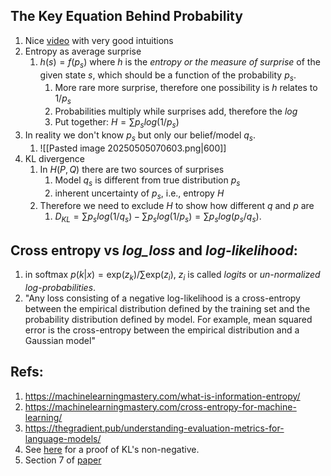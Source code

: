 ## The Key Equation Behind Probability
1. Nice [video](https://youtu.be/KHVR587oW8I) with very good intuitions
2. Entropy as average surprise
	1. $h(s) = f(p_s)$ where $h$ is the *entropy or the measure of surprise* of the given state $s$, which should be a function of the probability $p_s$.
		1. More rare more surprise, therefore one possibility is $h$ relates to  $1/p_s$ 
		2. Probabilities multiply while surprises add, therefore the $log$
		3. Put together: $H = \sum{p_s}log(1/p_s)$
3. In reality we don't know $p_s$ but only our belief/model $q_s$. 
	1. ![[Pasted image 20250505070603.png|600]]
4. KL divergence
	1. In $H(P, Q)$ there are two sources of surprises
		1. Model $q_s$ is different from true distribution $p_s$
		2. inherent uncertainty of $p_s$, i.e., entropy $H$
	2. Therefore we need to exclude $H$ to show how different $q$ and $p$ are
		1. $D_{KL} = \sum{p_s}log(1/q_s) - \sum{p_s}log(1/p_s) = \sum{p_s}log(p_s/q_s)$.
## Cross entropy vs *log_loss* and *log-likelihood*:
1. in softmax $p(k|x) = \text{exp}(z_k)/\sum \text{exp}(z_i)$, $z_i$ is called *logits* or *un-normalized log-probabilities*.
2. "Any loss consisting of a negative log-likelihood is a cross-entropy between the empirical distribution defined by the training set and the probability distribution defined by model. For example, mean squared error is the cross-entropy between the empirical distribution and a Gaussian model"

## Refs:
1. https://machinelearningmastery.com/what-is-information-entropy/
2. https://machinelearningmastery.com/cross-entropy-for-machine-learning/
3. https://thegradient.pub/understanding-evaluation-metrics-for-language-models/
4. See [here](https://stats.stackexchange.com/questions/335197/why-kl-divergence-is-non-negative) for a proof of KL's non-negative. 
5. Section 7 of [paper](https://arxiv.org/pdf/1512.00567.pdf)